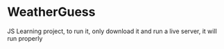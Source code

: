 # WeatherGuess
JS Learning project, to run it, only download it and run a live server, it will run properly

